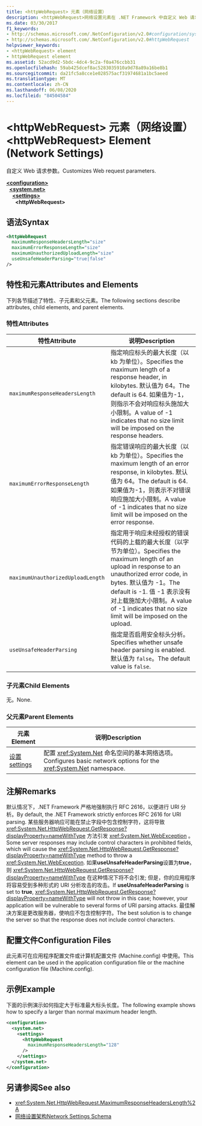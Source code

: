 ```yaml
---
title: <httpWebRequest> 元素（网络设置）
description: <httpWebRequest>网络设置元素在 .NET Framework 中自定义 Web 请求参数。
ms.date: 03/30/2017
f1_keywords:
- http://schemas.microsoft.com/.NetConfiguration/v2.0#configuration/system.net/settings/httpWebRequest
- http://schemas.microsoft.com/.NetConfiguration/v2.0#httpWebRequest
helpviewer_keywords:
- <httpWebRequest> element
- httpWebRequest element
ms.assetid: 52acd9d2-5bdc-4dc4-9c2a-f0a476ccbb31
ms.openlocfilehash: 59ab425dcef8ac5283035910a9d78a89a16be8b1
ms.sourcegitcommit: da21fc5a8cce1e028575acf31974681a1bc5aeed
ms.translationtype: MT
ms.contentlocale: zh-CN
ms.lasthandoff: 06/08/2020
ms.locfileid: "84504584"
---
```

# <a name="httpwebrequest-element-network-settings"></a><span data-ttu-id="213a8-103">\<httpWebRequest> 元素（网络设置）</span><span class="sxs-lookup"><span data-stu-id="213a8-103">\<httpWebRequest> Element (Network Settings)</span></span>
<span data-ttu-id="213a8-104">自定义 Web 请求参数。</span><span class="sxs-lookup"><span data-stu-id="213a8-104">Customizes Web request parameters.</span></span>  

[**\<configuration>**](../configuration-element.md)\
&nbsp;&nbsp;[**\<system.net>**](system-net-element-network-settings.md)\
&nbsp;&nbsp;&nbsp;&nbsp;[**\<settings>**](settings-element-network-settings.md)\
&nbsp;&nbsp;&nbsp;&nbsp;&nbsp;&nbsp;**\<httpWebRequest>**

## <a name="syntax"></a><span data-ttu-id="213a8-105">语法</span><span class="sxs-lookup"><span data-stu-id="213a8-105">Syntax</span></span>  
  
```xml  
<httpWebRequest  
  maximumResponseHeadersLength="size"  
  maximumErrorResponseLength="size"  
  maximumUnauthorizedUploadLength="size"  
  useUnsafeHeaderParsing="true|false"  
/>  
```  
  
## <a name="attributes-and-elements"></a><span data-ttu-id="213a8-106">特性和元素</span><span class="sxs-lookup"><span data-stu-id="213a8-106">Attributes and Elements</span></span>  
 <span data-ttu-id="213a8-107">下列各节描述了特性、子元素和父元素。</span><span class="sxs-lookup"><span data-stu-id="213a8-107">The following sections describe attributes, child elements, and parent elements.</span></span>  
  
### <a name="attributes"></a><span data-ttu-id="213a8-108">特性</span><span class="sxs-lookup"><span data-stu-id="213a8-108">Attributes</span></span>  
  
|<span data-ttu-id="213a8-109">**特性**</span><span class="sxs-lookup"><span data-stu-id="213a8-109">**Attribute**</span></span>|<span data-ttu-id="213a8-110">**说明**</span><span class="sxs-lookup"><span data-stu-id="213a8-110">**Description**</span></span>|  
|-------------------|---------------------|  
|`maximumResponseHeadersLength`|<span data-ttu-id="213a8-111">指定响应标头的最大长度（以 kb 为单位）。</span><span class="sxs-lookup"><span data-stu-id="213a8-111">Specifies the maximum length of a response header, in kilobytes.</span></span> <span data-ttu-id="213a8-112">默认值为 64。</span><span class="sxs-lookup"><span data-stu-id="213a8-112">The default is 64.</span></span> <span data-ttu-id="213a8-113">如果值为-1，则指示不会对响应标头施加大小限制。</span><span class="sxs-lookup"><span data-stu-id="213a8-113">A value of -1 indicates that no size limit will be imposed on the response headers.</span></span>|  
|`maximumErrorResponseLength`|<span data-ttu-id="213a8-114">指定错误响应的最大长度（以 kb 为单位）。</span><span class="sxs-lookup"><span data-stu-id="213a8-114">Specifies the maximum length of an error response, in kilobytes.</span></span> <span data-ttu-id="213a8-115">默认值为 64。</span><span class="sxs-lookup"><span data-stu-id="213a8-115">The default is 64.</span></span> <span data-ttu-id="213a8-116">如果值为-1，则表示不对错误响应施加大小限制。</span><span class="sxs-lookup"><span data-stu-id="213a8-116">A value of -1 indicates that no size limit will be imposed on the error response.</span></span>|  
|`maximumUnauthorizedUploadLength`|<span data-ttu-id="213a8-117">指定用于响应未经授权的错误代码的上载的最大长度（以字节为单位）。</span><span class="sxs-lookup"><span data-stu-id="213a8-117">Specifies the maximum length of an upload in response to an unauthorized error code, in bytes.</span></span> <span data-ttu-id="213a8-118">默认值为 -1。</span><span class="sxs-lookup"><span data-stu-id="213a8-118">The default is -1.</span></span> <span data-ttu-id="213a8-119">值 -1 表示没有对上载施加大小限制。</span><span class="sxs-lookup"><span data-stu-id="213a8-119">A value of -1 indicates that no size limit will be imposed on the upload.</span></span>|  
|`useUnsafeHeaderParsing`|<span data-ttu-id="213a8-120">指定是否启用安全标头分析。</span><span class="sxs-lookup"><span data-stu-id="213a8-120">Specifies whether unsafe header parsing is enabled.</span></span> <span data-ttu-id="213a8-121">默认值为 `false`。</span><span class="sxs-lookup"><span data-stu-id="213a8-121">The default value is `false`.</span></span>|  
  
### <a name="child-elements"></a><span data-ttu-id="213a8-122">子元素</span><span class="sxs-lookup"><span data-stu-id="213a8-122">Child Elements</span></span>  
 <span data-ttu-id="213a8-123">无。</span><span class="sxs-lookup"><span data-stu-id="213a8-123">None.</span></span>  
  
### <a name="parent-elements"></a><span data-ttu-id="213a8-124">父元素</span><span class="sxs-lookup"><span data-stu-id="213a8-124">Parent Elements</span></span>  
  
|<span data-ttu-id="213a8-125">**元素**</span><span class="sxs-lookup"><span data-stu-id="213a8-125">**Element**</span></span>|<span data-ttu-id="213a8-126">**说明**</span><span class="sxs-lookup"><span data-stu-id="213a8-126">**Description**</span></span>|  
|-----------------|---------------------|  
|[<span data-ttu-id="213a8-127">设置</span><span class="sxs-lookup"><span data-stu-id="213a8-127">settings</span></span>](settings-element-network-settings.md)|<span data-ttu-id="213a8-128">配置 <xref:System.Net> 命名空间的基本网络选项。</span><span class="sxs-lookup"><span data-stu-id="213a8-128">Configures basic network options for the <xref:System.Net> namespace.</span></span>|  
  
## <a name="remarks"></a><span data-ttu-id="213a8-129">注解</span><span class="sxs-lookup"><span data-stu-id="213a8-129">Remarks</span></span>  
 <span data-ttu-id="213a8-130">默认情况下，.NET Framework 严格地强制执行 RFC 2616，以便进行 URI 分析。</span><span class="sxs-lookup"><span data-stu-id="213a8-130">By default, the .NET Framework strictly enforces RFC 2616 for URI parsing.</span></span> <span data-ttu-id="213a8-131">某些服务器响应可能在禁止字段中包含控制字符，这将导致 <xref:System.Net.HttpWebRequest.GetResponse?displayProperty=nameWithType> 方法引发 <xref:System.Net.WebException> 。</span><span class="sxs-lookup"><span data-stu-id="213a8-131">Some server responses may include control characters in prohibited fields, which will cause the <xref:System.Net.HttpWebRequest.GetResponse?displayProperty=nameWithType> method to throw a <xref:System.Net.WebException>.</span></span> <span data-ttu-id="213a8-132">如果**useUnsafeHeaderParsing**设置为**true**，则 <xref:System.Net.HttpWebRequest.GetResponse?displayProperty=nameWithType> 在这种情况下将不会引发; 但是，你的应用程序将容易受到多种形式的 URI 分析攻击的攻击。</span><span class="sxs-lookup"><span data-stu-id="213a8-132">If **useUnsafeHeaderParsing** is set to **true**, <xref:System.Net.HttpWebRequest.GetResponse?displayProperty=nameWithType> will not throw in this case; however, your application will be vulnerable to several forms of URI parsing attacks.</span></span> <span data-ttu-id="213a8-133">最佳解决方案是更改服务器，使响应不包含控制字符。</span><span class="sxs-lookup"><span data-stu-id="213a8-133">The best solution is to change the server so that the response does not include control characters.</span></span>  
  
## <a name="configuration-files"></a><span data-ttu-id="213a8-134">配置文件</span><span class="sxs-lookup"><span data-stu-id="213a8-134">Configuration Files</span></span>  
 <span data-ttu-id="213a8-135">此元素可在应用程序配置文件或计算机配置文件 (Machine.config) 中使用。</span><span class="sxs-lookup"><span data-stu-id="213a8-135">This element can be used in the application configuration file or the machine configuration file (Machine.config).</span></span>  
  
## <a name="example"></a><span data-ttu-id="213a8-136">示例</span><span class="sxs-lookup"><span data-stu-id="213a8-136">Example</span></span>  
 <span data-ttu-id="213a8-137">下面的示例演示如何指定大于标准最大标头长度。</span><span class="sxs-lookup"><span data-stu-id="213a8-137">The following example shows how to specify a larger than normal maximum header length.</span></span>  
  
```xml  
<configuration>  
  <system.net>  
    <settings>  
      <httpWebRequest  
        maximumResponseHeadersLength="128"  
      />  
    </settings>  
  </system.net>  
</configuration>  
```  
  
## <a name="see-also"></a><span data-ttu-id="213a8-138">另请参阅</span><span class="sxs-lookup"><span data-stu-id="213a8-138">See also</span></span>

- <xref:System.Net.HttpWebRequest.MaximumResponseHeadersLength%2A>
- [<span data-ttu-id="213a8-139">网络设置架构</span><span class="sxs-lookup"><span data-stu-id="213a8-139">Network Settings Schema</span></span>](index.md)
